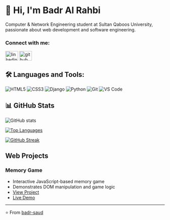 # 👋 Hi, I'm Badr Al Rahbi

Computer & Network Engineering student at Sultan Qaboos University, passionate about web development and software engineering.

<h3 align="left">Connect with me:</h3>
<p align="left">
<a href="www.linkedin.com/in/badr-al-rahbi" target="blank"><img align="center" src="https://raw.githubusercontent.com/rahuldkjain/github-profile-readme-generator/master/src/images/icons/Social/linked-in-alt.svg" alt="linkedin" height="30" width="40" /></a>
<a href="https://github.com/badr-saud/" target="blank"><img align="center" src="https://raw.githubusercontent.com/rahuldkjain/github-profile-readme-generator/master/src/images/icons/Social/github.svg" alt="github" height="30" width="40" /></a>
</p>

## 🛠 Languages and Tools:
![HTML5](https://img.shields.io/badge/HTML5-%23007ACC?style=for-the-badge&logo=html5&logoColor=white) ![CSS3](https://img.shields.io/badge/CSS3-%23007ACC?style=for-the-badge&logo=css3&logoColor=white) ![Django](https://img.shields.io/badge/Django-%23007ACC?style=for-the-badge&logo=django&logoColor=white) ![Python](https://img.shields.io/badge/Python-%23007ACC?style=for-the-badge&logo=python&logoColor=white) ![Git](https://img.shields.io/badge/Git-%23007ACC?style=for-the-badge&logo=git&logoColor=white) ![VS Code](https://img.shields.io/badge/VS_Code-%23007ACC?style=for-the-badge&logo=vscode&logoColor=white)


## 📊 GitHub Stats

![GitHub stats](https://github-readme-stats.vercel.app/api?username=badr-saud&show_icons=true&theme=dark)

[![Top Languages](https://github-readme-stats.vercel.app/api/top-langs/?username=badr-saud&layout=compact&theme=dark)](https://github.com/badr-saud/github-readme-stats)

[![GitHub Streak](https://github-readme-streak-stats.herokuapp.com/?user=badr-saud&theme=dark)](https://github.com/badr-saud/github-readme-stats)

## Web Projects

### Memory Game
- Interactive JavaScript-based memory game
- Demonstrates DOM manipulation and game logic
- [View Project](https://github.com/badr-saud/memory-game)
- [Live Demo](https://badr-saud.github.io/memory-game/)



---
⭐️ From [badr-saud](https://github.com/badr-saud)
